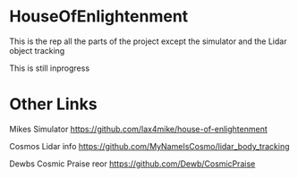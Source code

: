 # HouseOfEnlightenment
This is the rep all the parts of the project except the simulator and the Lidar object tracking

This is still inprogress

# Other Links
Mikes Simulator 
https://github.com/lax4mike/house-of-enlightenment

Cosmos Lidar info
https://github.com/MyNameIsCosmo/lidar_body_tracking

Dewbs Cosmic Praise reor
https://github.com/Dewb/CosmicPraise
